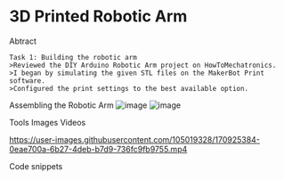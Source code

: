 # 3D Printed Robotic Arm

Abtract
```
Task 1: Building the robotic arm
>Reviewed the DIY Arduino Robotic Arm project on HowToMechatronics.
>I began by simulating the given STL files on the MakerBot Print software.
>Configured the print settings to the best available option.
```

Assembling the Robotic Arm
![image](https://user-images.githubusercontent.com/105019328/170924759-6fa619c2-988d-4359-b50f-424b3dc01068.png)
![image](https://user-images.githubusercontent.com/105019328/170924824-d60bc1d1-2426-4052-af19-e9afc2b2f9cd.png)


Tools 
Images 
Videos 

https://user-images.githubusercontent.com/105019328/170925384-0eae700a-6b27-4deb-b7d9-736fc9fb9755.mp4


Code snippets

